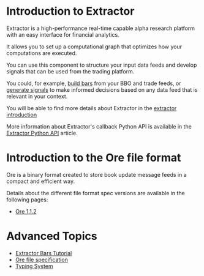 # Introduction to Extractor

Extractor is a high-performance real-time capable alpha research platform with an easy interface for financial analytics.

It allows you to set up a computational graph that optimizes how your computations are executed.

You can use this component to structure your input data feeds and develop signals that can be used from the trading platform.

You could, for example, [build bars](BarsTutorial.md) from your BBO and trade feeds, or [generate signals](BarsTutorial.md#Signals_Tutorial) to make informed decisions based on any data feed that is relevant in your context.

You will be able to find more details about Extractor in the [extractor introduction](ExtractorIntroduction.md)

More information about Extractor's callback Python API is available in the [Extractor Python API](ExtractorPythonAPI.md) article.

# Introduction to the Ore file format

Ore is a binary format created to store book update message feeds in a compact and efficient way.

Details about the different file format spec versions are available in the following pages:
* [Ore 1.1.2](Ore1.1.2.md)

# Advanced Topics

* [Extractor Bars Tutorial](ExtractorBarsTutorial.md)
* [Ore file specification](#introduction-to-the-ore-file-format)
* [Typing System](TypingSystem.md)

